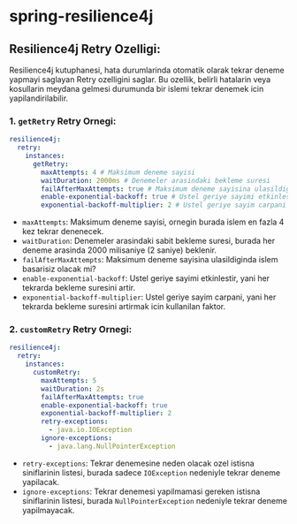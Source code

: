 # spring-resilience4j

## Resilience4j Retry Ozelligi:

Resilience4j kutuphanesi, hata durumlarinda otomatik olarak tekrar deneme yapmayi saglayan Retry ozelligini saglar. Bu ozellik, belirli hatalarin veya kosullarin meydana gelmesi durumunda bir islemi tekrar denemek icin yapilandirilabilir.

### 1. `getRetry` Retry Ornegi:

```yaml
resilience4j:
  retry:
    instances:
      getRetry:
        maxAttempts: 4 # Maksimum deneme sayisi
        waitDuration: 2000ms # Denemeler arasindaki bekleme suresi
        failAfterMaxAttempts: true # Maksimum deneme sayisina ulasildiginda islem basarisiz olacak mi?
        enable-exponential-backoff: true # Ustel geriye sayimi etkinlestir
        exponential-backoff-multiplier: 2 # Ustel geriye sayim carpani
```

- `maxAttempts`: Maksimum deneme sayisi, ornegin burada islem en fazla 4 kez tekrar denenecek.
- `waitDuration`: Denemeler arasindaki sabit bekleme suresi, burada her deneme arasinda 2000 milisaniye (2 saniye) beklenir.
- `failAfterMaxAttempts`: Maksimum deneme sayisina ulasildiginda islem basarisiz olacak mi?
- `enable-exponential-backoff`: Ustel geriye sayimi etkinlestir, yani her tekrarda bekleme suresini artir.
- `exponential-backoff-multiplier`: Ustel geriye sayim carpani, yani her tekrarda bekleme suresini artirmak icin kullanilan faktor.

### 2. `customRetry` Retry Ornegi:

```yaml
resilience4j:
  retry:
    instances:
      customRetry:
        maxAttempts: 5
        waitDuration: 2s
        failAfterMaxAttempts: true
        enable-exponential-backoff: true
        exponential-backoff-multiplier: 2
        retry-exceptions:
          - java.io.IOException
        ignore-exceptions:
          - java.lang.NullPointerException
```

- `retry-exceptions`: Tekrar denemesine neden olacak ozel istisna siniflarinin listesi, burada sadece `IOException` nedeniyle tekrar deneme yapilacak.
- `ignore-exceptions`: Tekrar denemesi yapilmamasi gereken istisna siniflarinin listesi, burada `NullPointerException` nedeniyle tekrar deneme yapilmayacak.
